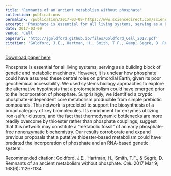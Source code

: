 ```yaml
---
title: "Remnants of an ancient metabolism without phosphate"
collection: publications
permalink: /publication/2017-03-09-https://www.sciencedirect.com/science/article/pii/S0092867417301332
excerpt: 'Phosphate is essential for all living systems, serving as a building block of genetic and metabolic machinery. However, it is unclear how phosphate could have assumed these central roles on primordial Earth, given its poor geochemical accessibility. We used systems biology approaches to explore the alternative hypothesis that a protometabolism could have emerged prior to the incorporation of phosphate. Surprisingly, we identified a cryptic phosphate-independent core metabolism producible from simple prebiotic compounds. This network is predicted to support the biosynthesis of a broad category of key biomolecules. Its enrichment for enzymes utilizing iron-sulfur clusters, and the fact that thermodynamic bottlenecks are more readily overcome by thioester rather than phosphate couplings, suggest that this network may constitute a “metabolic fossil” of an early phosphate-free nonenzymatic biochemistry. Our results corroborate and expand previous proposals that a putative thioester-based metabolism could have predated the incorporation of phosphate and an RNA-based genetic system.'
date: 2017-03-09
venue: 'Cell'
paperurl: 'http://jgoldford.github.io/files/Goldford_Cell_2017.pdf'
citation: 'Goldford, J.E., Hartman, H., Smith, T.F., &amp; Segrè, D. Remnants of an ancient metabolism without phosphate. <i>Cell</i>. 2017 Mar 9; 168(6): 1126-1134'
---
```


<a href='http://jgoldford.github.io/files/Goldford_Cell_2017.pdf'>Download paper here</a>

Phosphate is essential for all living systems, serving as a building block of genetic and metabolic machinery. However, it is unclear how phosphate could have assumed these central roles on primordial Earth, given its poor geochemical accessibility. We used systems biology approaches to explore the alternative hypothesis that a protometabolism could have emerged prior to the incorporation of phosphate. Surprisingly, we identified a cryptic phosphate-independent core metabolism producible from simple prebiotic compounds. This network is predicted to support the biosynthesis of a broad category of key biomolecules. Its enrichment for enzymes utilizing iron-sulfur clusters, and the fact that thermodynamic bottlenecks are more readily overcome by thioester rather than phosphate couplings, suggest that this network may constitute a “metabolic fossil” of an early phosphate-free nonenzymatic biochemistry. Our results corroborate and expand previous proposals that a putative thioester-based metabolism could have predated the incorporation of phosphate and an RNA-based genetic system.

Recommended citation: Goldford, J.E., Hartman, H., Smith, T.F., & Segrè, D. Remnants of an ancient metabolism without phosphate. <i>Cell</i>. 2017 Mar 9; 168(6): 1126-1134